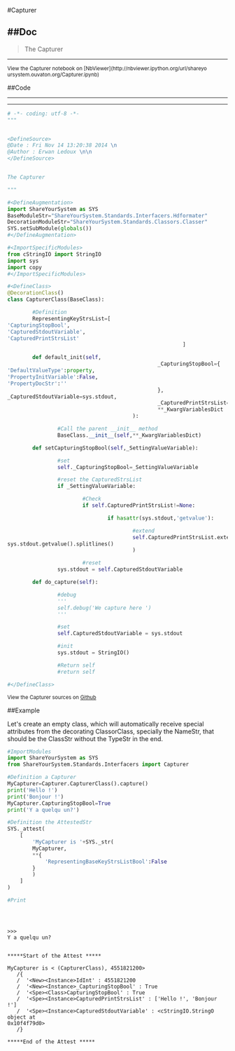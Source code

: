 

<!--
FrozenIsBool False
-->

#Capturer

##Doc
----


>
> The Capturer
>
>

----

<small>
View the Capturer notebook on [NbViewer](http://nbviewer.ipython.org/url/shareyo
ursystem.ouvaton.org/Capturer.ipynb)
</small>




<!--
FrozenIsBool False
-->

##Code

----

<ClassDocStr>

----

```python
# -*- coding: utf-8 -*-
"""


<DefineSource>
@Date : Fri Nov 14 13:20:38 2014 \n
@Author : Erwan Ledoux \n\n
</DefineSource>


The Capturer

"""

#<DefineAugmentation>
import ShareYourSystem as SYS
BaseModuleStr="ShareYourSystem.Standards.Interfacers.Hdformater"
DecorationModuleStr="ShareYourSystem.Standards.Classors.Classer"
SYS.setSubModule(globals())
#</DefineAugmentation>

#<ImportSpecificModules>
from cStringIO import StringIO
import sys
import copy
#</ImportSpecificModules>

#<DefineClass>
@DecorationClass()
class CapturerClass(BaseClass):

        #Definition
        RepresentingKeyStrsList=[
'CapturingStopBool',
'CapturedStdoutVariable',
'CapturedPrintStrsList'
                                                        ]

        def default_init(self,
                                                _CapturingStopBool={
'DefaultValueType':property,
'PropertyInitVariable':False,
'PropertyDocStr':''
                                                },
_CapturedStdoutVariable=sys.stdout,
                                                _CapturedPrintStrsList=None,
                                                **_KwargVariablesDict
                                        ):

                #Call the parent __init__ method
                BaseClass.__init__(self,**_KwargVariablesDict)

        def setCapturingStopBool(self,_SettingValueVariable):

                #set
                self._CapturingStopBool=_SettingValueVariable

                #reset the CapturedStrsList
                if _SettingValueVariable:

                        #Check
                        if self.CapturedPrintStrsList!=None:

                                if hasattr(sys.stdout,'getvalue'):

                                        #extend
                                        self.CapturedPrintStrsList.extend(
sys.stdout.getvalue().splitlines()
                                        )

                        #reset
                sys.stdout = self.CapturedStdoutVariable

        def do_capture(self):

                #debug
                '''
                self.debug('We capture here ')
                '''

                #set
                self.CapturedStdoutVariable = sys.stdout

                #init
                sys.stdout = StringIO()

                #Return self
                #return self

#</DefineClass>

```

<small>
View the Capturer sources on <a href="https://github.com/Ledoux/ShareYourSystem/
tree/master/Pythonlogy/ShareYourSystem/Interfacers/Capturer"
target="_blank">Github</a>
</small>




<!---
FrozenIsBool True
-->

##Example

Let's create an empty class, which will automatically receive
special attributes from the decorating ClassorClass,
specially the NameStr, that should be the ClassStr
without the TypeStr in the end.

```python
#ImportModules
import ShareYourSystem as SYS
from ShareYourSystem.Standards.Interfacers import Capturer

#Definition a Capturer
MyCapturer=Capturer.CapturerClass().capture()
print('Hello !')
print('Bonjour !')
MyCapturer.CapturingStopBool=True
print('Y a quelqu un?')

#Definition the AttestedStr
SYS._attest(
    [
        'MyCapturer is '+SYS._str(
        MyCapturer,
        **{
            'RepresentingBaseKeyStrsListBool':False
        }
        )
    ]
)

#Print





```


```console
>>>
Y a quelqu un?


*****Start of the Attest *****

MyCapturer is < (CapturerClass), 4551821200>
   /{
   /  '<New><Instance>IdInt' : 4551821200
   /  '<New><Instance>_CapturingStopBool' : True
   /  '<Spe><Class>CapturingStopBool' : True
   /  '<Spe><Instance>CapturedPrintStrsList' : ['Hello !', 'Bonjour !']
   /  '<Spe><Instance>CapturedStdoutVariable' : <cStringIO.StringO object at
0x10f4f79d0>
   /}

*****End of the Attest *****



```

